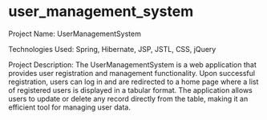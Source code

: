 # user_management_system

Project Name: UserManagementSystem

Technologies Used: Spring, Hibernate, JSP, JSTL, CSS, jQuery

Project Description:
The UserManagementSystem is a web application that provides user registration and management functionality. Upon successful registration, users can log in and are redirected to a home page where a list of registered users is displayed in a tabular format. The application allows users to update or delete any record directly from the table, making it an efficient tool for managing user data.

